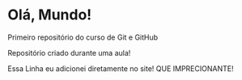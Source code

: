 # Olá, Mundo!
 Primeiro repositório do curso de Git e GitHub

Repositório criado durante uma aula!

Essa Linha eu adicionei diretamente no site! QUE IMPRECIONANTE!
